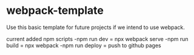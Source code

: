 # webpack-template

Use this basic template for future projects if we intend to use webpack.

current added npm scripts
-npm run dev = npx webpack serve
-npm run build = npx webpack
-npm run deploy = push to github pages
